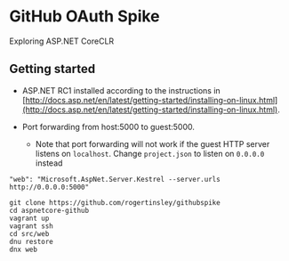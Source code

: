 # GitHub OAuth Spike

Exploring ASP.NET CoreCLR

## Getting started

* ASP.NET RC1 installed according to the instructions in [http://docs.asp.net/en/latest/getting-started/installing-on-linux.html](http://docs.asp.net/en/latest/getting-started/installing-on-linux.html).

* Port forwarding from host:5000 to guest:5000.
    * Note that port forwarding will not work if the guest HTTP server listens on `localhost`. Change `project.json` to listen on `0.0.0.0` instead

```
"web": "Microsoft.AspNet.Server.Kestrel --server.urls http://0.0.0.0:5000"
```

```
git clone https://github.com/rogertinsley/githubspike
cd aspnetcore-github
vagrant up
vagrant ssh
cd src/web
dnu restore
dnx web
```
